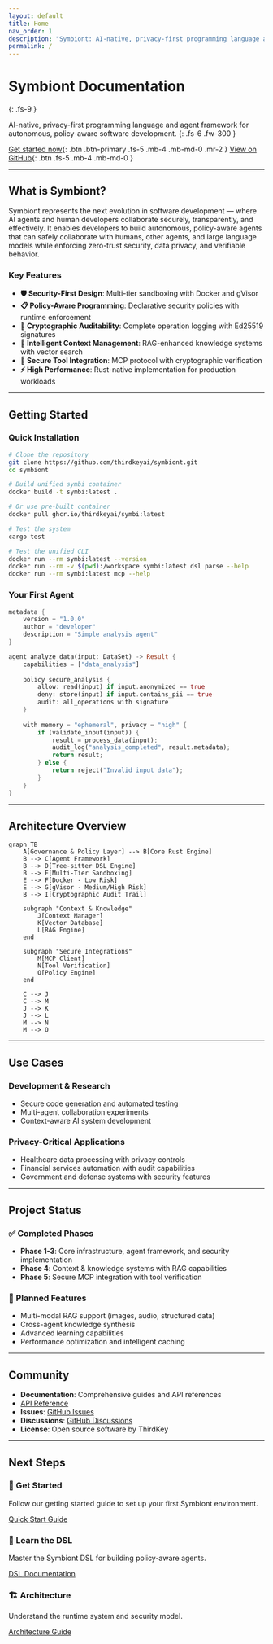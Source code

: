 ```yaml
---
layout: default
title: Home
nav_order: 1
description: "Symbiont: AI-native, privacy-first programming language and agent framework"
permalink: /
---
```


# Symbiont Documentation
{: .fs-9 }

AI-native, privacy-first programming language and agent framework for autonomous, policy-aware software development.
{: .fs-6 .fw-300 }

[Get started now](#getting-started){: .btn .btn-primary .fs-5 .mb-4 .mb-md-0 .mr-2 }
[View on GitHub](https://github.com/thirdkeyai/symbiont){: .btn .fs-5 .mb-4 .mb-md-0 }

---

## What is Symbiont?

Symbiont represents the next evolution in software development — where AI agents and human developers collaborate securely, transparently, and effectively. It enables developers to build autonomous, policy-aware agents that can safely collaborate with humans, other agents, and large language models while enforcing zero-trust security, data privacy, and verifiable behavior.

### Key Features

- **🛡️ Security-First Design**: Multi-tier sandboxing with Docker and gVisor
- **📋 Policy-Aware Programming**: Declarative security policies with runtime enforcement
- **🔐 Cryptographic Auditability**: Complete operation logging with Ed25519 signatures
- **🧠 Intelligent Context Management**: RAG-enhanced knowledge systems with vector search
- **🔗 Secure Tool Integration**: MCP protocol with cryptographic verification
- **⚡ High Performance**: Rust-native implementation for production workloads

---

## Getting Started

### Quick Installation

```bash
# Clone the repository
git clone https://github.com/thirdkeyai/symbiont.git
cd symbiont

# Build unified symbi container
docker build -t symbi:latest .

# Or use pre-built container
docker pull ghcr.io/thirdkeyai/symbi:latest

# Test the system
cargo test

# Test the unified CLI
docker run --rm symbi:latest --version
docker run --rm -v $(pwd):/workspace symbi:latest dsl parse --help
docker run --rm symbi:latest mcp --help
```

### Your First Agent

```rust
metadata {
    version = "1.0.0"
    author = "developer"
    description = "Simple analysis agent"
}

agent analyze_data(input: DataSet) -> Result {
    capabilities = ["data_analysis"]
    
    policy secure_analysis {
        allow: read(input) if input.anonymized == true
        deny: store(input) if input.contains_pii == true
        audit: all_operations with signature
    }
    
    with memory = "ephemeral", privacy = "high" {
        if (validate_input(input)) {
            result = process_data(input);
            audit_log("analysis_completed", result.metadata);
            return result;
        } else {
            return reject("Invalid input data");
        }
    }
}
```

---

## Architecture Overview

```mermaid
graph TB
    A[Governance & Policy Layer] --> B[Core Rust Engine]
    B --> C[Agent Framework]
    B --> D[Tree-sitter DSL Engine]
    B --> E[Multi-Tier Sandboxing]
    E --> F[Docker - Low Risk]
    E --> G[gVisor - Medium/High Risk]
    B --> I[Cryptographic Audit Trail]
    
    subgraph "Context & Knowledge"
        J[Context Manager]
        K[Vector Database]
        L[RAG Engine]
    end
    
    subgraph "Secure Integrations"
        M[MCP Client]
        N[Tool Verification]
        O[Policy Engine]
    end
    
    C --> J
    C --> M
    J --> K
    J --> L
    M --> N
    M --> O
```

---

## Use Cases

### Development & Research
- Secure code generation and automated testing
- Multi-agent collaboration experiments
- Context-aware AI system development

### Privacy-Critical Applications
- Healthcare data processing with privacy controls
- Financial services automation with audit capabilities
- Government and defense systems with security features

---

## Project Status

### ✅ Completed Phases
- **Phase 1-3**: Core infrastructure, agent framework, and security implementation
- **Phase 4**: Context & knowledge systems with RAG capabilities
- **Phase 5**: Secure MCP integration with tool verification

### 🔮 Planned Features
- Multi-modal RAG support (images, audio, structured data)
- Cross-agent knowledge synthesis
- Advanced learning capabilities
- Performance optimization and intelligent caching

---

## Community

- **Documentation**: Comprehensive guides and API references
- [API Reference](api-reference.md)
- **Issues**: [GitHub Issues](https://github.com/thirdkeyai/symbiont/issues)
- **Discussions**: [GitHub Discussions](https://github.com/thirdkeyai/symbiont/discussions)
- **License**: Open source software by ThirdKey

---

## Next Steps

<div class="grid grid-cols-1 md:grid-cols-3 gap-6 mt-8">
  <div class="card">
    <h3>🚀 Get Started</h3>
    <p>Follow our getting started guide to set up your first Symbiont environment.</p>
    <a href="/getting-started" class="btn btn-outline">Quick Start Guide</a>
  </div>
  
  <div class="card">
    <h3>📖 Learn the DSL</h3>
    <p>Master the Symbiont DSL for building policy-aware agents.</p>
    <a href="/dsl-guide" class="btn btn-outline">DSL Documentation</a>
  </div>
  
  <div class="card">
    <h3>🏗️ Architecture</h3>
    <p>Understand the runtime system and security model.</p>
    <a href="/runtime-architecture" class="btn btn-outline">Architecture Guide</a>
  </div>
</div>